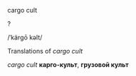cargo cult

?

/ˈkärɡō kəlt/

Translations of _cargo cult_

_cargo cult_
**карго-культ**, **грузовой культ**